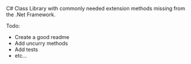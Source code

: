 C# Class Library with commonly needed extension methods missing from the .Net Framework.


Todo:
  - Create a good readme
  - Add uncurry methods
  - Add tests
  - etc...
